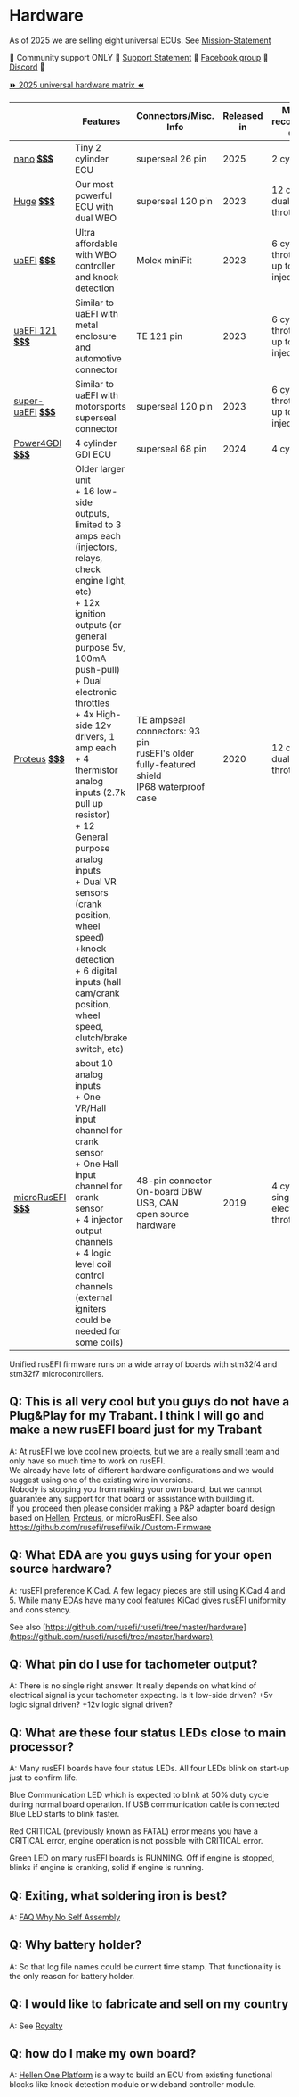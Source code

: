 # Hardware

As of 2025 we are selling eight universal ECUs. See [Mission-Statement](Mission-Statement)

🔴 Community support ONLY 🔴 [Support Statement](https://github.com/rusefi/rusefi/wiki/Support) 🔴 [Facebook group](https://www.facebook.com/groups/rusEfi) 🔴 [Discord](https://github.com/rusefi/rusefi/wiki/Discord) 🔴

[⏩ 2025 universal hardware matrix ⏪](https://docs.google.com/spreadsheets/d/1HJYltK4RPDa0RIg4GWNU_2hYVAgdOU0GPiVdebtVTzo)

|                                                                                                                             | Features                                                                                                                                                                                                                                                                                                                                                                                                                                                                                                                         | Connectors/Misc. Info                                                                           | Released in | Maximum recommended engine             |
|-----------------------------------------------------------------------------------------------------------------------------|----------------------------------------------------------------------------------------------------------------------------------------------------------------------------------------------------------------------------------------------------------------------------------------------------------------------------------------------------------------------------------------------------------------------------------------------------------------------------------------------------------------------------------|-------------------------------------------------------------------------------------------------|-------------|----------------------------------------|
| [nano](nano) [💲💲💲](https://www.shop.rusefi.com/shop/p/nano)                                                              | Tiny 2 cylinder ECU                                                                                                                                                                                                                                                                                                                                                                                                                                                                                                              | superseal 26 pin                                                                                | 2025        | 2 cylinder                             |
| [Huge](rusEFI-Huge) [💲💲💲](https://www.shop.rusefi.com/shop/p/rusefi-huge)                                                | Our most powerful ECU with dual WBO                                                                                                                                                                                                                                                                                                                                                                                                                                                                                              | superseal 120 pin                                                                               | 2023        | 12 cylinder, dual electronic throttles |
| [uaEFI](uaEFI) [💲💲💲](https://www.shop.rusefi.com/shop/p/uaefi-ultra-affordable-efi)                                      | Ultra affordable with WBO controller and knock detection                                                                                                                                                                                                                                                                                                                                                                                                                                                                         | Molex miniFit                                                                                   | 2023        | 6 cylinder dual throttle body, up to 8 injectors          |
| [uaEFI 121](uaefi121) [💲💲💲](https://www.shop.rusefi.com/shop/p/uaefi121)                                                 | Similar to uaEFI with metal enclosure and automotive connector                                                                                                                                                                                                                                                                                                                                                                                                                                                                   | TE 121 pin                                                                                      | 2023        | 6 cylinder dual throttle body, up to 8 injectors          |
| [super-uaEFI](super-uaEFI) [💲💲💲](https://www.shop.rusefi.com/shop/p/super-uaefi)                                         | Similar to uaEFI with motorsports superseal connector                                                                                                                                                                                                                                                                                                                                                                                                                                                                            | superseal 120 pin                                                                               | 2023        | 6 cylinder dual throttle body, up to 8 injectors          |
| [Power4GDI](Power4GDI) [💲💲💲](https://www.shop.rusefi.com/shop/p/gdi4ecu)                                                 | 4 cylinder GDI ECU                                                                                                                                                                                                                                                                                                                                                                                                                                                                                                               | superseal 68 pin                                                                                 | 2024        | 4 cylinder GDI                         |
| [Proteus](Proteus-Manual) [💲💲💲](https://www.shop.rusefi.com/shop/p/spring-blade-cyy7n)                                   | Older larger unit<br/>+ 16 low-side outputs, limited to 3 amps each (injectors, relays, check engine light, etc)<br/>+ 12x ignition outputs (or general purpose 5v, 100mA push-pull)<br/>+ Dual electronic throttles<br/>+ 4x High-side 12v drivers, 1 amp each<br/>+ 4 thermistor analog inputs (2.7k pull up resistor)<br/>+ 12 General purpose analog inputs<br/>+ Dual VR sensors (crank position, wheel speed)<br/>+knock detection<br/>+ 6 digital inputs (hall cam/crank position, wheel speed, clutch/brake switch, etc) | TE ampseal connectors: 93 pin<br/>rusEFI's older fully-featured shield<br/>IP68 waterproof case | 2020        | 12 cylinder, dual electronic throttles |
| [microRusEFI](microRusEFI-Manual) [💲💲💲](https://www.shop.rusefi.com/shop/p/microrusefi-assembled-ecu-development-module) | about 10 analog inputs<br/>+ One VR/Hall input channel for crank sensor<br/>+ One Hall input channel for crank sensor<br/>+ 4 injector output channels<br/>+ 4 logic level coil control channels (external igniters could be needed for some coils)                                                                                                                                                                                                                                                                            | 48-pin connector<br/>On-board DBW<br/>USB, CAN<br/>open source hardware                         | 2019        | 4 cylinder, single electronic throttle |

Unified rusEFI firmware runs on a wide array of boards with stm32f4 and stm32f7 microcontrollers.

## Q: This is all very cool but you guys do not have a Plug&Play for my Trabant. I think I will go and make a new rusEFI board just for my Trabant

A: At rusEFI we love cool new projects, but we are a really small team and only have so much time to work on rusEFI.  
We already have lots of different hardware configurations and we would suggest using one of the existing wire in versions.  
Nobody is stopping you from making your own board, but we cannot guarantee any support for that board or assistance with building it.  
If you proceed then please consider making a P&P adapter board design based on [Hellen](Hellen-One-Platform), [Proteus](https://github.com/mck1117/proteus/), or microRusEFI. See also https://github.com/rusefi/rusefi/wiki/Custom-Firmware

## Q: What EDA are you guys using for your open source hardware?

A: rusEFI preference KiCad. A few legacy pieces are still using KiCad 4 and 5. While many EDAs have many cool features KiCad gives rusEFI uniformity and consistency.

See also [https://github.com/rusefi/rusefi/tree/master/hardware](https://github.com/rusefi/rusefi/tree/master/hardware)

## Q: What pin do I use for tachometer output?

A: There is no single right answer. It really depends on what kind of electrical signal is your tachometer expecting. Is it low-side driven? +5v logic signal driven? +12v logic signal driven?

## Q: What are these four status LEDs close to main processor?

A: Many rusEFI boards have four status LEDs. All four LEDs blink on start-up just to confirm life.

Blue Communication LED which is expected to blink at 50% duty cycle during normal board operation.
If USB communication cable is connected Blue LED starts to blink faster.

Red CRITICAL (previously known as FATAL) error means you have a CRITICAL error, engine operation is not possible with CRITICAL error.

Green LED on many rusEFI boards is RUNNING. Off if engine is stopped, blinks if engine is cranking, solid if engine is running.

## Q: Exiting, what soldering iron is best?

A: [FAQ Why No Self Assembly](FAQ-Why-No-Self-Assembly)

## Q: Why battery holder?

A: So that log file names could be current time stamp. That functionality is the only reason for battery holder.

## Q: I would like to fabricate and sell on my country

A: See [Royalty](Royalty)

## Q: how do I make my own board?

A: [Hellen One Platform](Hellen-One-Platform) is a way to build an ECU from existing functional blocks like knock detection module or wideband controller module.
